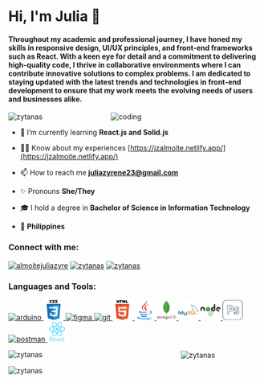<h1 align="left">Hi, I'm Julia 👋 </h1>
<h4 align="left">Throughout my academic and professional journey, I have honed my skills in responsive design, UI/UX principles, and front-end frameworks such as React. With a keen eye for detail and a commitment to delivering high-quality code, I thrive in collaborative environments where I can contribute innovative solutions to complex problems. I am dedicated to staying updated with the latest trends and technologies in front-end development to ensure that my work meets the evolving needs of users and businesses alike.</h4>
<img align="right" alt="coding" width="300" src="https://i.pinimg.com/originals/f0/f0/d9/f0f0d932d6e39c7af5aa305cbd8da735.gif">
<p align="left"> <img src="https://komarev.com/ghpvc/?username=zytanas&label=Profile%20views&color=0e75b6&style=flat" alt="zytanas" /> </p>

- 🌱 I’m currently learning **React.js and Solid.js**

- 👨‍💻 Know about my experiences [https://jzalmoite.netlify.app/](https://jzalmoite.netlify.app/)

- 📫 How to reach me **juliazyrene23@gmail.com**

- ✨ Pronouns **She/They**
  
- 🎓 I hold a degree in **Bachelor of Science in Information Technology**
-  📍 **Philippines**

<h3 align="left">Connect with me:</h3>
<p align="left">
<a href="https://linkedin.com/in/almoitejuliazyrene" target="blank"><img align="center" src="https://raw.githubusercontent.com/rahuldkjain/github-profile-readme-generator/master/src/images/icons/Social/linked-in-alt.svg" alt="almoitejuliazyre" height="30" width="40" /></a>
<a href="https://instagram.com/zytanas" target="blank"><img align="center" src="https://raw.githubusercontent.com/rahuldkjain/github-profile-readme-generator/master/src/images/icons/Social/instagram.svg" alt="zytanas" height="30" width="40" /></a>
<a href="https://www.hackerrank.com/zytanas" target="blank"><img align="center" src="https://raw.githubusercontent.com/rahuldkjain/github-profile-readme-generator/master/src/images/icons/Social/hackerrank.svg" alt="zytanas" height="30" width="40" /></a>
</p>

<h3 align="left">Languages and Tools:</h3>
<p align="left"> <a href="https://www.arduino.cc/" target="_blank" rel="noreferrer"> <img src="https://cdn.worldvectorlogo.com/logos/arduino-1.svg" alt="arduino" width="40" height="40"/> </a> <a href="https://www.w3schools.com/css/" target="_blank" rel="noreferrer"> <img src="https://raw.githubusercontent.com/devicons/devicon/master/icons/css3/css3-original-wordmark.svg" alt="css3" width="40" height="40"/> </a> <a href="https://www.figma.com/" target="_blank" rel="noreferrer"> <img src="https://www.vectorlogo.zone/logos/figma/figma-icon.svg" alt="figma" width="40" height="40"/> </a> <a href="https://git-scm.com/" target="_blank" rel="noreferrer"> <img src="https://www.vectorlogo.zone/logos/git-scm/git-scm-icon.svg" alt="git" width="40" height="40"/> </a> <a href="https://www.w3.org/html/" target="_blank" rel="noreferrer"> <img src="https://raw.githubusercontent.com/devicons/devicon/master/icons/html5/html5-original-wordmark.svg" alt="html5" width="40" height="40"/> </a> <a href="https://www.java.com" target="_blank" rel="noreferrer"> <img src="https://raw.githubusercontent.com/devicons/devicon/master/icons/java/java-original.svg" alt="java" width="40" height="40"/> </a> <a href="https://www.mongodb.com/" target="_blank" rel="noreferrer"> <img src="https://raw.githubusercontent.com/devicons/devicon/master/icons/mongodb/mongodb-original-wordmark.svg" alt="mongodb" width="40" height="40"/> </a> <a href="https://www.mysql.com/" target="_blank" rel="noreferrer"> <img src="https://raw.githubusercontent.com/devicons/devicon/master/icons/mysql/mysql-original-wordmark.svg" alt="mysql" width="40" height="40"/> </a> <a href="https://nodejs.org" target="_blank" rel="noreferrer"> <img src="https://raw.githubusercontent.com/devicons/devicon/master/icons/nodejs/nodejs-original-wordmark.svg" alt="nodejs" width="40" height="40"/> </a> <a href="https://www.photoshop.com/en" target="_blank" rel="noreferrer"> <img src="https://raw.githubusercontent.com/devicons/devicon/master/icons/photoshop/photoshop-line.svg" alt="photoshop" width="40" height="40"/> </a> <a href="https://postman.com" target="_blank" rel="noreferrer"> <img src="https://www.vectorlogo.zone/logos/getpostman/getpostman-icon.svg" alt="postman" width="40" height="40"/> </a> <a href="https://reactjs.org/" target="_blank" rel="noreferrer"> <img src="https://raw.githubusercontent.com/devicons/devicon/master/icons/react/react-original-wordmark.svg" alt="react" width="40" height="40"/> </a> </p>

<p><img align="left" width="340" src="https://github-readme-stats.vercel.app/api/top-langs?username=zytanas&show_icons=true&locale=en&layout=compact" alt="zytanas" /></p>

<p>&nbsp;<img align="center" width="390"  src="https://github-readme-stats.vercel.app/api?username=zytanas&show_icons=true&locale=en" alt="zytanas" /></p>

<p><img align="left" width="400" src="https://github-readme-streak-stats.herokuapp.com/?user=zytanas&" alt="zytanas" /></p>

